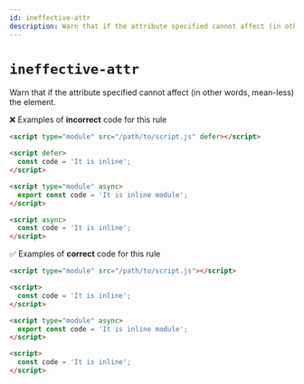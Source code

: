 ```yaml
---
id: ineffective-attr
description: Warn that if the attribute specified cannot affect (in other words, mean-less) the element.
---
```


# `ineffective-attr`

Warn that if the attribute specified cannot affect (in other words, mean-less) the element.

❌ Examples of **incorrect** code for this rule

```html
<script type="module" src="/path/to/script.js" defer></script>

<script defer>
  const code = 'It is inline';
</script>

<script type="module" async>
  export const code = 'It is inline module';
</script>

<script async>
  const code = 'It is inline';
</script>
```

✅ Examples of **correct** code for this rule

```html
<script type="module" src="/path/to/script.js"></script>

<script>
  const code = 'It is inline';
</script>

<script type="module" async>
  export const code = 'It is inline module';
</script>

<script>
  const code = 'It is inline';
</script>
```
